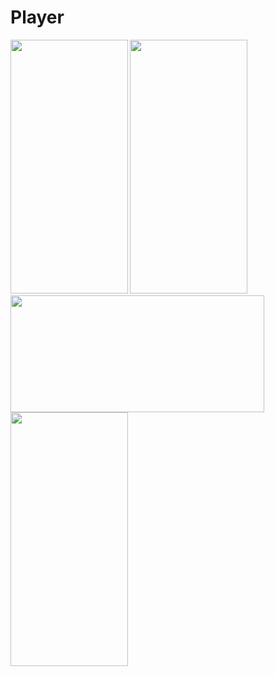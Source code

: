 # Player

<img src="https://github.com/cp110/Player/blob/master/Screenshots/demo.png" height="406" width="187.5" >
<img src="https://github.com/cp110/Player/blob/master/Screenshots/portrait.png" height="406" width="187.5" >
<img src="https://github.com/cp110/Player/blob/master/Screenshots/landspace.png" height="187.5" width="406" >
<img src="https://github.com/cp110/Player/blob/master/Screenshots/pip.png" height="406" width="187.5" >
